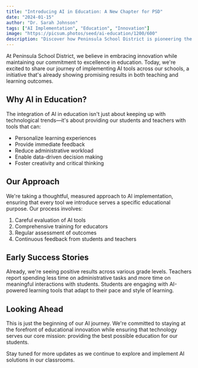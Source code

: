 ```yaml
---
title: "Introducing AI in Education: A New Chapter for PSD"
date: "2024-01-15"
author: "Dr. Sarah Johnson"
tags: ["AI Implementation", "Education", "Innovation"]
image: "https://picsum.photos/seed/ai-education/1200/600"
description: "Discover how Peninsula School District is pioneering the integration of AI tools in education, enhancing learning experiences for students and empowering educators."
---
```


At Peninsula School District, we believe in embracing innovation while maintaining our commitment to excellence in education. Today, we're excited to share our journey of implementing AI tools across our schools, a initiative that's already showing promising results in both teaching and learning outcomes.

## Why AI in Education?

The integration of AI in education isn't just about keeping up with technological trends—it's about providing our students and teachers with tools that can:

- Personalize learning experiences
- Provide immediate feedback
- Reduce administrative workload
- Enable data-driven decision making
- Foster creativity and critical thinking

## Our Approach

We're taking a thoughtful, measured approach to AI implementation, ensuring that every tool we introduce serves a specific educational purpose. Our process involves:

1. Careful evaluation of AI tools
2. Comprehensive training for educators
3. Regular assessment of outcomes
4. Continuous feedback from students and teachers

## Early Success Stories

Already, we're seeing positive results across various grade levels. Teachers report spending less time on administrative tasks and more time on meaningful interactions with students. Students are engaging with AI-powered learning tools that adapt to their pace and style of learning.

## Looking Ahead

This is just the beginning of our AI journey. We're committed to staying at the forefront of educational innovation while ensuring that technology serves our core mission: providing the best possible education for our students.

Stay tuned for more updates as we continue to explore and implement AI solutions in our classrooms. 
